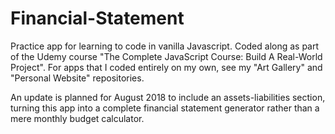 # Financial-Statement
Practice app for learning to code in vanilla Javascript.
Coded along as part of the Udemy course "The Complete JavaScript Course: Build A Real-World Project". 
For apps that I coded entirely on my own, see my "Art Gallery" and "Personal Website" repositories.

An update is planned for August 2018 to include an assets-liabilities section, turning this app into a complete financial statement generator rather than a mere monthly budget calculator.
